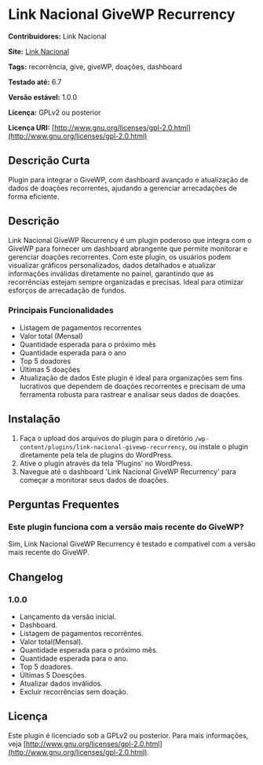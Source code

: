 # Link Nacional GiveWP Recurrency

**Contribuidores:** Link Nacional

**Site:** [Link Nacional](https://www.linknacional.com.br/)

**Tags:** recorrência, give, giveWP, doações, dashboard

**Testado até:** 6.7

**Versão estável:** 1.0.0

**Licença:** GPLv2 ou posterior

**Licença URI:** [http://www.gnu.org/licenses/gpl-2.0.html](http://www.gnu.org/licenses/gpl-2.0.html)

## Descrição Curta

Plugin para integrar o GiveWP, com dashboard avançado e atualização de dados de doações recorrentes, ajudando a gerenciar arrecadações de forma eficiente.

## Descrição

Link Nacional GiveWP Recurrency é um plugin poderoso que integra com o GiveWP para fornecer um dashboard abrangente que permite monitorar e gerenciar doações recorrentes. Com este plugin, os usuários podem visualizar gráficos personalizados, dados detalhados e atualizar informações inválidas diretamente no painel, garantindo que as recorrências estejam sempre organizadas e precisas. Ideal para otimizar esforços de arrecadação de fundos.

### Principais Funcionalidades

* Listagem de pagamentos recorrentes
* Valor total (Mensal)
* Quantidade esperada para o próximo mês
* Quantidade esperada para o ano
* Top 5 doadores
* Últimas 5 doações
* Atualização de dados
Este plugin é ideal para organizações sem fins lucrativos que dependem de doações recorrentes e precisam de uma ferramenta robusta para rastrear e analisar seus dados de doações.

## Instalação

1. Faça o upload dos arquivos do plugin para o diretório `/wp-content/plugins/link-nacional-givewp-recurrency`, ou instale o plugin diretamente pela tela de plugins do WordPress.
2. Ative o plugin através da tela 'Plugins' no WordPress.
3. Navegue até o dashboard 'Link Nacional GiveWP Recurrency' para começar a monitorar seus dados de doações.

## Perguntas Frequentes

### Este plugin funciona com a versão mais recente do GiveWP?

Sim, Link Nacional GiveWP Recurrency é testado e compatível com a versão mais recente do GiveWP.

## Changelog

### 1.0.0

* Lançamento da versão inicial.
* Dashboard.
* Listagem de pagamentos recorrêntes.
* Valor total(Mensal).
* Quantidade esperada para o próximo mês.
* Quantidade esperada para o ano.
* Top 5 doadores.
* Últimas 5 Doesções.
* Atualizar dados inválidos.
* Excluir recorrências sem doação.

## Licença

Este plugin é licenciado sob a GPLv2 ou posterior. Para mais informações, veja [http://www.gnu.org/licenses/gpl-2.0.html](http://www.gnu.org/licenses/gpl-2.0.html).